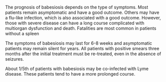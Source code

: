The prognosis of babesiosis depends on the type of symptoms. Most patients remain asymptomatic and have a good outcome. Others may have a flu-like infection, which is also associated with a good outcome. However, those with severe disease can have a long course complicated with multiorgan dysfunction and death. Fatalities are most common in patients without a spleen

The symptoms of babesiosis may last for 6-8 weeks and asymptomatic patients may remain silent for years. All patients with positive smears three months after the initial treatment must be re-treated, even in the absence of seizures.

About 1/5th of patients with babesiosis may be co-infected with Lyme disease. These patients tend to have a more prolonged course.